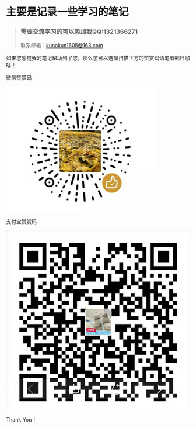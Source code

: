# 主要是记录一些学习的笔记

> ### 需要交流学习的可以添加我QQ:1321366271
>
> 联系邮箱：kunakun1605@163.com

如果您感觉我的笔记帮助到了您，那么您可以选择扫描下方的赞赏码请笔者喝杯咖啡！

微信赞赏码

![1551161065403](assets/1551161065403.png)

支付宝赞赏码

![1551161109564](assets/1551161109564.png)

Thank You！